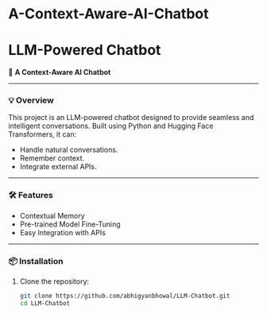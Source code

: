# A-Context-Aware-AI-Chatbot
# LLM-Powered Chatbot

🚀 **A Context-Aware AI Chatbot**

---

### 💡 Overview
This project is an LLM-powered chatbot designed to provide seamless and intelligent conversations. Built using Python and Hugging Face Transformers, it can:
- Handle natural conversations.
- Remember context.
- Integrate external APIs.

---

### 🛠️ Features
- Contextual Memory
- Pre-trained Model Fine-Tuning
- Easy Integration with APIs

---

### 📦 Installation

1. Clone the repository:
   ```bash
   git clone https://github.com/abhigyanbhowal/LLM-Chatbot.git
   cd LLM-Chatbot
